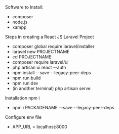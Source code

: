 Software to Install:
- composer
- node.js
- xampp


Steps in creating a React JS Laravel Project
- composer global require laravel/installer
- laravel new PROJECTNAME
- cd PROJECTNAME
- composer require laravel/ui
- php artisan ui react --auth
- npm install --save --legacy-peer-deps
- npm run build
- npm run dev
- (in another terminal) php artisan serve


Installation npm i
- npm i PACKAGENAME --save --legacy-peer-deps

Configure env file
- APP_URL = localhost:8000
